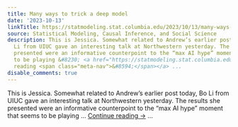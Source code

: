 ```yaml
---
title: Many ways to trick a deep model
date: '2023-10-13'
linkTitle: https://statmodeling.stat.columbia.edu/2023/10/13/many-ways-to-trick-a-deep-model/
source: Statistical Modeling, Causal Inference, and Social Science
description: This is Jessica. Somewhat related to Andrew’s earlier post today, Bo
  Li from UIUC gave an interesting talk at Northwestern yesterday. The results she
  presented were an informative counterpoint to the “max AI hype” moment that seems
  to be playing &#8230; <a href="https://statmodeling.stat.columbia.edu/2023/10/13/many-ways-to-trick-a-deep-model/">Continue
  reading <span class="meta-nav">&#8594;</span></a> ...
disable_comments: true
---
```

This is Jessica. Somewhat related to Andrew’s earlier post today, Bo Li from UIUC gave an interesting talk at Northwestern yesterday. The results she presented were an informative counterpoint to the “max AI hype” moment that seems to be playing &#8230; <a href="https://statmodeling.stat.columbia.edu/2023/10/13/many-ways-to-trick-a-deep-model/">Continue reading <span class="meta-nav">&#8594;</span></a> ...